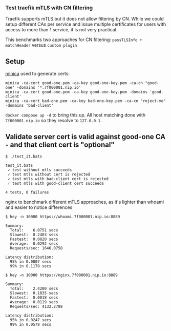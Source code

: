 ### Test traefik mTLS with CN filtering

Traefik supports mTLS but it does not allow filtering by CN. While we could setup different CAs per service and issue multiple certificates for users with access to more than 1 service, it is not very practical.

This benchmarks two approaches for CN filtering: `passTLSInfo + matchHeader` versus `custom plugin`

## Setup

[minica](https://github.com/fopina/minica/releases/tag/v1.0.2-1) used to generate certs:

```
minica -ca-cert good-one.pem -ca-key good-one-key.pem -ca-cn "good-one" -domains '*.7f000001.nip.io'
minica -ca-cert good-one.pem -ca-key good-one-key.pem -domains 'good-client'
minica -ca-cert bad-one.pem -ca-key bad-one-key.pem -ca-cn "reject-me" -domains 'bad-client'
```

`docker compose up -d` to bring this up. All host matching done with `7f000001.nip.io` so they resolve to `127.0.0.1`.

## Validate server cert is valid against good-one CA - and that client cert is "optional"

```
$ ./test_it.bats

test_it.bats
 ✓ test without mtls succeeds
 ✓ test mtls without cert is rejected
 ✓ test mtls with bad-client cert is rejected
 ✓ test mtls with good-client cert succeeds

4 tests, 0 failures
```

nginx to benchmark different mTLS approaches, as it's lighter than whoami and easier to notice differences

```
$ hey -n 10000 https://whoami.7f000001.nip.io:8889

Summary:
  Total:	6.0751 secs
  Slowest:	0.2403 secs
  Fastest:	0.0020 secs
  Average:	0.0292 secs
  Requests/sec:	1646.0758

Latency distribution:
  95% in 0.0807 secs
  99% in 0.1178 secs
```

```
$ hey -n 10000 https://nginx.7f000001.nip.io:8889

Summary:
  Total:	2.4200 secs
  Slowest:	0.1835 secs
  Fastest:	0.0018 secs
  Average:	0.0119 secs
  Requests/sec:	4132.2788

Latency distribution:
  95% in 0.0247 secs
  99% in 0.0578 secs
```
